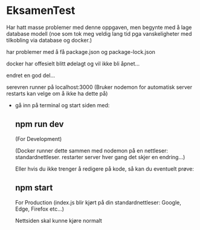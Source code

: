 # EksamenTest
Har hatt masse problemer med denne oppgaven, men begynte med å lage database modell (noe som tok meg veldig lang tid pga vanskeligheter med tilkobling via database og docker.)

har problemer med å få package.json og package-lock.json


docker har offesielt blitt ødelagt og vil ikke bli åpnet...


endret en god del...

serevren runner på localhost:3000 (Bruker nodemon for automatisk server restarts kan velge om å ikke ha dette på)

* gå inn på terminal og start siden med:
    
    npm run dev      
    -----------
    
    (For Development)
    
    (Docker runner dette sammen med nodemon på en nettleser: standardnettleser. restarter server hver gang det skjer en endring...)
    
    Eller hvis du ikke trenger å redigere på kode, så kan du eventuelt prøve:

    
    
    npm start       
    ---------

    For Production (index.js blir kjørt på din standardnettleser: Google, Edge, Firefox etc...)
    
    Nettsiden skal kunne kjøre normalt